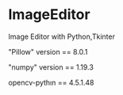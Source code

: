 # ImageEditor
Image Editor with Python,Tkinter

"Pillow" version == 8.0.1

"numpy" version == 1.19.3

opencv-pythın == 4.5.1.48
